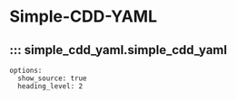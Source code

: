# Simple-CDD-YAML

## ::: simple_cdd_yaml.simple_cdd_yaml
    options:
      show_source: true
      heading_level: 2
